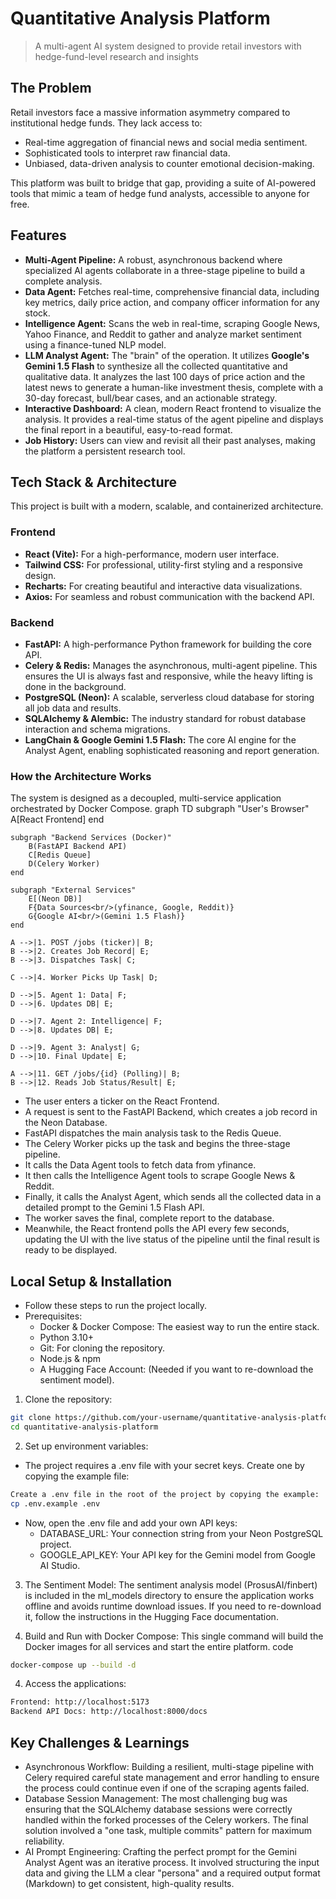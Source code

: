 # Quantitative Analysis Platform
> A multi-agent AI system designed to provide retail investors with hedge-fund-level research and insights


## The Problem
Retail investors face a massive information asymmetry compared to institutional hedge funds. They lack access to:
*   Real-time aggregation of financial news and social media sentiment.
*   Sophisticated tools to interpret raw financial data.
*   Unbiased, data-driven analysis to counter emotional decision-making.

This platform was built to bridge that gap, providing a suite of AI-powered tools that mimic a team of hedge fund analysts, accessible to anyone for free.


## Features
*   **Multi-Agent Pipeline:** A robust, asynchronous backend where specialized AI agents collaborate in a three-stage pipeline to build a complete analysis.
*   **Data Agent:** Fetches real-time, comprehensive financial data, including key metrics, daily price action, and company officer information for any stock.
*   **Intelligence Agent:** Scans the web in real-time, scraping Google News, Yahoo Finance, and Reddit to gather and analyze market sentiment using a finance-tuned NLP model.
*   **LLM Analyst Agent:** The "brain" of the operation. It utilizes **Google's Gemini 1.5 Flash** to synthesize all the collected quantitative and qualitative data. It analyzes the last 100 days of price action and the latest news to generate a human-like investment thesis, complete with a 30-day forecast, bull/bear cases, and an actionable strategy.
*   **Interactive Dashboard:** A clean, modern React frontend to visualize the analysis. It provides a real-time status of the agent pipeline and displays the final report in a beautiful, easy-to-read format.
*   **Job History:** Users can view and revisit all their past analyses, making the platform a persistent research tool.



## Tech Stack & Architecture
This project is built with a modern, scalable, and containerized architecture.

### **Frontend**
*   **React (Vite):** For a high-performance, modern user interface.
*   **Tailwind CSS:** For professional, utility-first styling and a responsive design.
*   **Recharts:** For creating beautiful and interactive data visualizations.
*   **Axios:** For seamless and robust communication with the backend API.

### **Backend**
*   **FastAPI:** A high-performance Python framework for building the core API.
*   **Celery & Redis:** Manages the asynchronous, multi-agent pipeline. This ensures the UI is always fast and responsive, while the heavy lifting is done in the background.
*   **PostgreSQL (Neon):** A scalable, serverless cloud database for storing all job data and results.
*   **SQLAlchemy & Alembic:** The industry standard for robust database interaction and schema migrations.
*   **LangChain & Google Gemini 1.5 Flash:** The core AI engine for the Analyst Agent, enabling sophisticated reasoning and report generation.

### **How the Architecture Works**

The system is designed as a decoupled, multi-service application orchestrated by Docker Compose.
graph TD
    subgraph "User's Browser"
        A[React Frontend]
    end

    subgraph "Backend Services (Docker)"
        B(FastAPI Backend API)
        C[Redis Queue]
        D(Celery Worker)
    end
    
    subgraph "External Services"
        E[(Neon DB)]
        F{Data Sources<br/>(yfinance, Google, Reddit)}
        G{Google AI<br/>(Gemini 1.5 Flash)}
    end

    A -->|1. POST /jobs (ticker)| B;
    B -->|2. Creates Job Record| E;
    B -->|3. Dispatches Task| C;
    
    C -->|4. Worker Picks Up Task| D;
    
    D -->|5. Agent 1: Data| F;
    D -->|6. Updates DB| E;

    D -->|7. Agent 2: Intelligence| F;
    D -->|8. Updates DB| E;

    D -->|9. Agent 3: Analyst| G;
    D -->|10. Final Update| E;

    A -->|11. GET /jobs/{id} (Polling)| B;
    B -->|12. Reads Job Status/Result| E;


- The user enters a ticker on the React Frontend.
- A request is sent to the FastAPI Backend, which creates a job record in the Neon Database.
- FastAPI dispatches the main analysis task to the Redis Queue.
- The Celery Worker picks up the task and begins the three-stage pipeline.
- It calls the Data Agent tools to fetch data from yfinance.
- It then calls the Intelligence Agent tools to scrape Google News & Reddit.
- Finally, it calls the Analyst Agent, which sends all the collected data in a detailed prompt to the Gemini 1.5 Flash API.
- The worker saves the final, complete report to the database.
- Meanwhile, the React frontend polls the API every few seconds, updating the UI with the live status of the pipeline until the final result is ready to be displayed.


## Local Setup & Installation
- Follow these steps to run the project locally.
 - Prerequisites:
    - Docker & Docker Compose: The easiest way to run the entire stack.
    - Python 3.10+
    - Git: For cloning the repository.
    - Node.js & npm
    - A Hugging Face Account: (Needed if you want to re-download the sentiment model).


1. Clone the repository:
```bash
git clone https://github.com/your-username/quantitative-analysis-platform.git
cd quantitative-analysis-platform
```


2. Set up environment variables:
- The project requires a .env file with your secret keys. Create one by copying the example file:
```bash
Create a .env file in the root of the project by copying the example:
cp .env.example .env
```

- Now, open the .env file and add your own API keys:
    - DATABASE_URL: Your connection string from your Neon PostgreSQL project.
    - GOOGLE_API_KEY: Your API key for the Gemini model from Google AI Studio.


3. The Sentiment Model:
The sentiment analysis model (ProsusAI/finbert) is included in the ml_models directory to ensure the application works offline and avoids runtime download issues. If you need to re-download it, follow the instructions in the Hugging Face documentation.

4. Build and Run with Docker Compose:
This single command will build the Docker images for all services and start the entire platform.
code
```bash
docker-compose up --build -d
```

4. Access the applications:
```bash
Frontend: http://localhost:5173
Backend API Docs: http://localhost:8000/docs
```

## Key Challenges & Learnings
 - Asynchronous Workflow: Building a resilient, multi-stage pipeline with Celery required careful state management and error handling to ensure the process could continue even if one of the scraping agents failed.
 - Database Session Management: The most challenging bug was ensuring that the SQLAlchemy database sessions were correctly handled within the forked processes of the Celery workers. The final solution involved a "one task, multiple commits" pattern for maximum reliability.
 - AI Prompt Engineering: Crafting the perfect prompt for the Gemini Analyst Agent was an iterative process. It involved structuring the input data and giving the LLM a clear "persona" and a required output format (Markdown) to get consistent, high-quality results.

